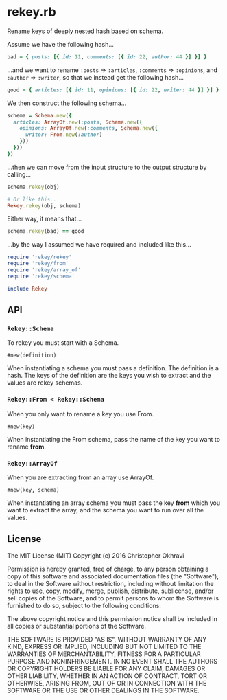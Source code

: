 # rekey.rb

Rename keys of deeply nested hash based on schema.

Assume we have the following hash...

```ruby
bad = { posts: [{ id: 11, comments: [{ id: 22, author: 44 }] }] }
```

...and we want to rename `:posts` => `:articles`, `:comments` => `:opinions`, and `:author` => `:writer`, so that we instead get the following hash...

```ruby
good = { articles: [{ id: 11, opinions: [{ id: 22, writer: 44 }] }] }
```

We then construct the following schema...

```ruby
schema = Schema.new({
  articles: ArrayOf.new(:posts, Schema.new({
    opinions: ArrayOf.new(:comments, Schema.new({
      writer: From.new(:author)
    }))
  }))
})
```

...then we can move from the input structure to the output structure by calling...

```ruby
schema.rekey(obj)

# Or like this..
Rekey.rekey(obj, schema)
```

Either way, it means that...

```ruby
schema.rekey(bad) == good
```

...by the way I assumed we have required and included like this...

```ruby
require 'rekey/rekey'
require 'rekey/from'
require 'rekey/array_of'
require 'rekey/schema'

include Rekey
```







## API

### `Rekey::Schema`

To rekey you must start with a Schema.

`#new(definition)`

When instantiating a schema you must pass a definition. The definition is a hash. The keys of the definition are the keys you wish to extract and the values are rekey schemas.

### `Rekey::From < Rekey::Schema`

When you only want to rename a key you use From.

`#new(key)`

When instantiating the From schema, pass the name of the key you want to rename **from**.


### `Rekey::ArrayOf`

When you are extracting from an array use ArrayOf.

`#new(key, schema)`

When instantiating an array schema you must pass the key **from** which you want to extract the array, and the schema you want to run over all the values.





## License

The MIT License (MIT) Copyright (c) 2016 Christopher Okhravi

Permission is hereby granted, free of charge, to any person obtaining a copy of this software and associated documentation files (the "Software"), to deal in the Software without restriction, including without limitation the rights to use, copy, modify, merge, publish, distribute, sublicense, and/or sell copies of the Software, and to permit persons to whom the Software is furnished to do so, subject to the following conditions:

The above copyright notice and this permission notice shall be included in all copies or substantial portions of the Software.

THE SOFTWARE IS PROVIDED "AS IS", WITHOUT WARRANTY OF ANY KIND, EXPRESS OR IMPLIED, INCLUDING BUT NOT LIMITED TO THE WARRANTIES OF MERCHANTABILITY, FITNESS FOR A PARTICULAR PURPOSE AND NONINFRINGEMENT. IN NO EVENT SHALL THE AUTHORS OR COPYRIGHT HOLDERS BE LIABLE FOR ANY CLAIM, DAMAGES OR OTHER LIABILITY, WHETHER IN AN ACTION OF CONTRACT, TORT OR OTHERWISE, ARISING FROM, OUT OF OR IN CONNECTION WITH THE SOFTWARE OR THE USE OR OTHER DEALINGS IN THE SOFTWARE.
